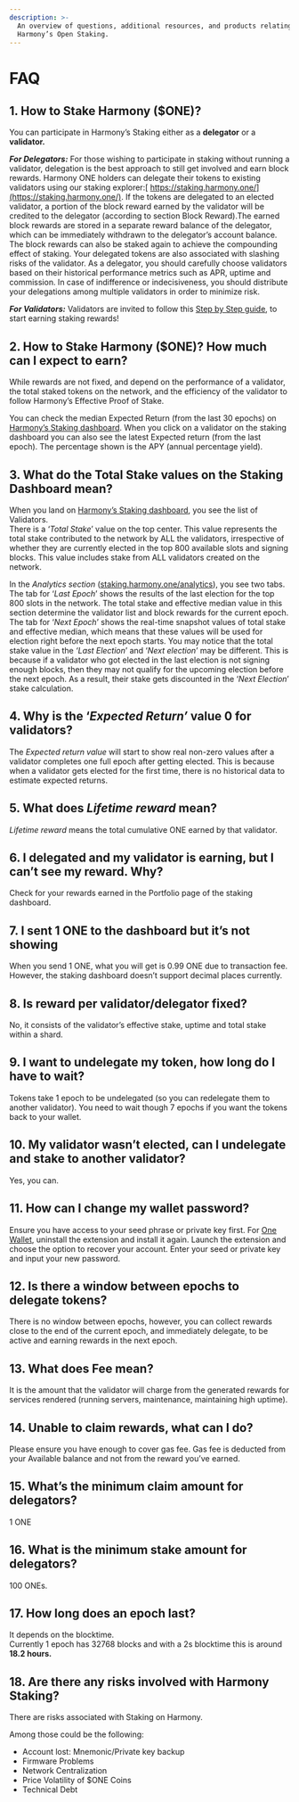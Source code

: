 ```yaml
---
description: >-
  An overview of questions, additional resources, and products relating to
  Harmony’s Open Staking.
---
```


# FAQ

## **1.** **How to Stake Harmony \($ONE\)?**

You can participate in Harmony’s Staking either as a **delegator** or a **validator.**

_**For Delegators:**_ For those wishing to participate in staking without running a validator, delegation is the best approach to still get involved and earn block rewards. Harmony ONE holders can delegate their tokens to existing validators using our staking explorer:[ https://staking.harmony.one/](https://staking.harmony.one/). If the tokens are delegated to an elected validator, a portion of the block reward earned by the validator will be credited to the delegator \(according to section Block Reward\).The earned block rewards are stored in a separate reward balance of the delegator, which can be immediately withdrawn to the delegator’s account balance. The block rewards can also be staked again to achieve the compounding effect of staking. Your delegated tokens are also associated with slashing risks of the validator. As a delegator, you should carefully choose validators based on their historical performance metrics such as APR, uptime and commission. In case of indifference or indecisiveness, you should distribute your delegations among multiple validators in order to minimize risk.

_**For Validators:**_ Validators are invited to follow this [Step by Step guide](../../validators/), to start earning staking rewards!

## **2. How to Stake Harmony \($ONE\)? How much can I expect to earn?**

While rewards are not fixed, and depend on the performance of a validator, the total staked tokens on the network, and the efficiency of the validator to follow Harmony’s Effective Proof of Stake.

You can check the median Expected Return \(from the last 30 epochs\) on [Harmony’s Staking dashboard](http://staking.harmony.one/). When you click on a validator on the staking dashboard you can also see the latest Expected return \(from the last epoch\). The percentage shown is the APY \(annual percentage yield\).

## **3. What do the Total Stake values on the Staking Dashboard mean?**

When you land on [Harmony’s Staking dashboard](http://staking.harmony.one/), you see the list of Validators.  
There is a ‘_Total Stake_’ value on the top center. This value represents the total stake contributed to the network by ALL the validators, irrespective of whether they are currently elected in the top 800 available slots and signing blocks. This value includes stake from ALL validators created on the network.

In the _Analytics section_ \([staking.harmony.one/analytics](https://staking.harmony.one/analytics)\), you see two tabs. The tab for ‘_Last Epoch_’ shows the results of the last election for the top 800 slots in the network. The total stake and effective median value in this section determine the validator list and block rewards for the current epoch. The tab for ‘_Next Epoch_’ shows the real-time snapshot values of total stake and effective median, which means that these values will be used for election right before the next epoch starts. You may notice that the total stake value in the _‘Last Election_’ and ‘_Next election_’ may be different. This is because if a validator who got elected in the last election is not signing enough blocks, then they may not qualify for the upcoming election before the next epoch. As a result, their stake gets discounted in the ‘_Next Election_’ stake calculation.

## **4. Why is the ‘**_**Expected Return’**_ **value 0 for validators?**

The _Expected return value_ will start to show real non-zero values after a validator completes one full epoch after getting elected. This is because when a validator gets elected for the first time, there is no historical data to estimate expected returns.

## **5. What does** _**Lifetime reward**_ **mean?**

_Lifetime reward_ means the total cumulative ONE earned by that validator.

## **6. I delegated and my validator is earning, but I can’t see my reward. Why?**

Check for your rewards earned in the Portfolio page of the staking dashboard.

## **7. I sent 1 ONE to the dashboard but it’s not showing**

When you send 1 ONE, what you will get is 0.99 ONE due to transaction fee. However, the staking dashboard doesn’t support decimal places currently.

## **8. Is reward per validator/delegator fixed?**

No, it consists of the validator’s effective stake, uptime and total stake within a shard.

## **9. I want to undelegate my token, how long do I have to wait?**

Tokens take 1 epoch to be undelegated \(so you can redelegate them to another validator\). You need to wait though 7 epochs if you want the tokens back to your wallet.

## **10. My validator wasn’t elected, can I undelegate and stake to another validator?**

Yes, you can.

## **11. How can I change my wallet password?**

Ensure you have access to your seed phrase or private key first. For [One Wallet](../../wallets/browser-extensions-wallets/one-wallet.md), uninstall the extension and install it again. Launch the extension and choose the option to recover your account. Enter your seed or private key and input your new password.

## **12. Is there a window between epochs to delegate tokens?**

There is no window between epochs, however, you can collect rewards close to the end of the current epoch, and immediately delegate, to be active and earning rewards in the next epoch.

## **13. What does Fee mean?**

It is the amount that the validator will charge from the generated rewards for services rendered \(running servers, maintenance, maintaining high uptime\).

## **14. Unable to claim rewards, what can I do?**

Please ensure you have enough to cover gas fee. Gas fee is deducted from your Available balance and not from the reward you’ve earned.

## **15. What’s the minimum claim amount for delegators?**

1 ONE

## **16. What is the minimum stake amount for delegators?**

100 ONEs.

## **17. How long does an epoch last?**

It depends on the blocktime.  
Currently 1 epoch has 32768 blocks and with a 2s blocktime this is around **18.2 hours.**

## **18. Are there any risks involved with Harmony Staking?**

There are risks associated with Staking on Harmony.

Among those could be the following:

* Account lost: Mnemonic/Private key backup
* Firmware Problems
* Network Centralization
* Price Volatility of $ONE Coins
* Technical Debt

